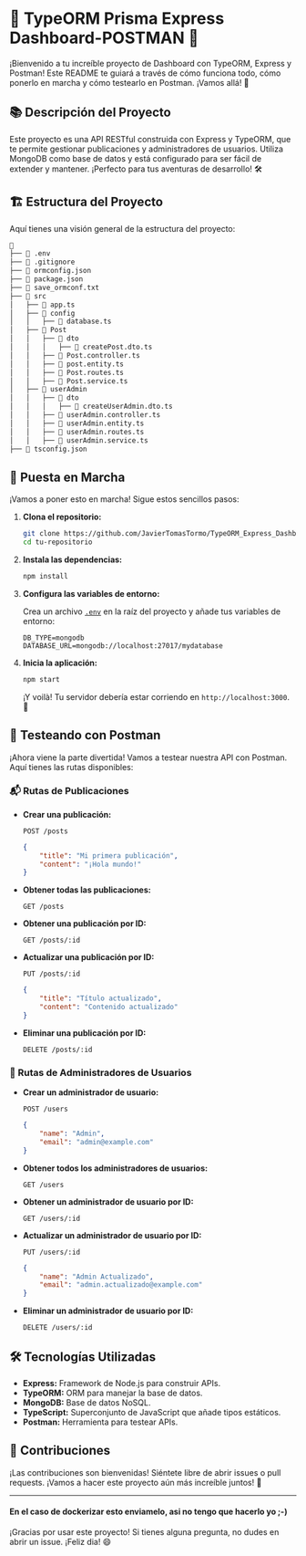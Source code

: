 # 🚀 TypeORM Prisma Express Dashboard-POSTMAN 🎉

¡Bienvenido a tu increíble proyecto de Dashboard con TypeORM, Express y Postman! Este README te guiará a través de cómo funciona todo, cómo ponerlo en marcha y cómo testearlo en Postman. ¡Vamos allá! 🎢

## 📚 Descripción del Proyecto

Este proyecto es una API RESTful construida con Express y TypeORM, que te permite gestionar publicaciones y administradores de usuarios. Utiliza MongoDB como base de datos y está configurado para ser fácil de extender y mantener. ¡Perfecto para tus aventuras de desarrollo! 🛠️

## 🏗️ Estructura del Proyecto

Aquí tienes una visión general de la estructura del proyecto:

```bash
📁 
├── 📄 .env
├── 📄 .gitignore
├── 📄 ormconfig.json
├── 📄 package.json
├── 📄 save_ormconf.txt
├── 📁 src
│   ├── 📄 app.ts
│   ├── 📁 config
│   │   ├── 📄 database.ts
│   ├── 📁 Post
│   │   ├── 📁 dto
│   │   │   ├── 📄 createPost.dto.ts
│   │   ├── 📄 Post.controller.ts
│   │   ├── 📄 post.entity.ts
│   │   ├── 📄 Post.routes.ts
│   │   ├── 📄 Post.service.ts
│   ├── 📁 userAdmin
│   │   ├── 📁 dto
│   │   │   ├── 📄 createUserAdmin.dto.ts
│   │   ├── 📄 userAdmin.controller.ts
│   │   ├── 📄 userAdmin.entity.ts
│   │   ├── 📄 userAdmin.routes.ts
│   │   ├── 📄 userAdmin.service.ts
├── 📄 tsconfig.json
```

## 🚀 Puesta en Marcha

¡Vamos a poner esto en marcha! Sigue estos sencillos pasos:

1. **Clona el repositorio:**

    ```sh
    git clone https://github.com/JavierTomasTormo/TypeORM_Express_Dashboard-POSTMAN
    cd tu-repositorio
    ```

2. **Instala las dependencias:**

    ```sh
    npm install
    ```

3. **Configura las variables de entorno:**

    Crea un archivo [`.env`](command:_github.copilot.openRelativePath?%5B%7B%22scheme%22%3A%22file%22%2C%22authority%22%3A%22%22%2C%22path%22%3A%22%2FC%3A%2FUsers%2Fjavie%2FDesktop%2FTypeORM_Prisma_Express_Dashboard-POSTMAN%2F.env%22%2C%22query%22%3A%22%22%2C%22fragment%22%3A%22%22%7D%2C%221d25945e-12c0-4f90-b913-68f280c2d8f3%22%5D "c:\Users\javie\Desktop\TypeORM_Prisma_Express_Dashboard-POSTMAN\.env") en la raíz del proyecto y añade tus variables de entorno:

    ```env
    DB_TYPE=mongodb
    DATABASE_URL=mongodb://localhost:27017/mydatabase
    ```

4. **Inicia la aplicación:**

    ```sh
    npm start
    ```

    ¡Y voilà! Tu servidor debería estar corriendo en `http://localhost:3000`. 🎉

## 🧪 Testeando con Postman

¡Ahora viene la parte divertida! Vamos a testear nuestra API con Postman. Aquí tienes las rutas disponibles:

### 📬 Rutas de Publicaciones

- **Crear una publicación:**

    `POST /posts`

    ```json
    {
        "title": "Mi primera publicación",
        "content": "¡Hola mundo!"
    }
    ```

- **Obtener todas las publicaciones:**

    `GET /posts`

- **Obtener una publicación por ID:**

    `GET /posts/:id`

- **Actualizar una publicación por ID:**

    `PUT /posts/:id`

    ```json
    {
        "title": "Título actualizado",
        "content": "Contenido actualizado"
    }
    ```

- **Eliminar una publicación por ID:**

    `DELETE /posts/:id`

### 👥 Rutas de Administradores de Usuarios

- **Crear un administrador de usuario:**

    `POST /users`

    ```json
    {
        "name": "Admin",
        "email": "admin@example.com"
    }
    ```

- **Obtener todos los administradores de usuarios:**

    `GET /users`

- **Obtener un administrador de usuario por ID:**

    `GET /users/:id`

- **Actualizar un administrador de usuario por ID:**

    `PUT /users/:id`

    ```json
    {
        "name": "Admin Actualizado",
        "email": "admin.actualizado@example.com"
    }
    ```

- **Eliminar un administrador de usuario por ID:**

    `DELETE /users/:id`

## 🛠️ Tecnologías Utilizadas

- **Express:** Framework de Node.js para construir APIs.
- **TypeORM:** ORM para manejar la base de datos.
- **MongoDB:** Base de datos NoSQL.
- **TypeScript:** Superconjunto de JavaScript que añade tipos estáticos.
- **Postman:** Herramienta para testear APIs.

## 🎉 Contribuciones

¡Las contribuciones son bienvenidas! Siéntete libre de abrir issues o pull requests. ¡Vamos a hacer este proyecto aún más increíble juntos! 🚀

---
#### En el caso de dockerizar esto enviamelo, asi no tengo que hacerlo yo ;-)
¡Gracias por usar este proyecto! Si tienes alguna pregunta, no dudes en abrir un issue. ¡Feliz dia! 😄
